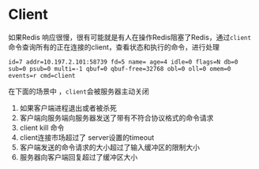 # Client

如果Redis 响应很慢，很有可能就是有人在操作Redis阻塞了Redis，通过`client`命令查询所有的正在连接的client，查看状态和执行的命令，进行处理



`id=7 addr=10.197.2.101:58739 fd=5 name= age=4 idle=0 flags=N db=0 sub=0 psub=0 multi=-1 qbuf=0 qbuf-free=32768 obl=0 oll=0 omem=0 events=r cmd=client`



在下面的场景中 ，`client`会被服务器主动关闭

1. 如果客户端进程退出或者被杀死
2. 客户端向服务端向服务器发送了带有不符合协议格式的命令请求
3. client kill 命令
4. client连接市场超过了 server设置的timeout
5. 客户端发送的命令请求的大小超过了输入缓冲区的限制大小
6. 服务器向客户端回复超过了缓冲区大小

